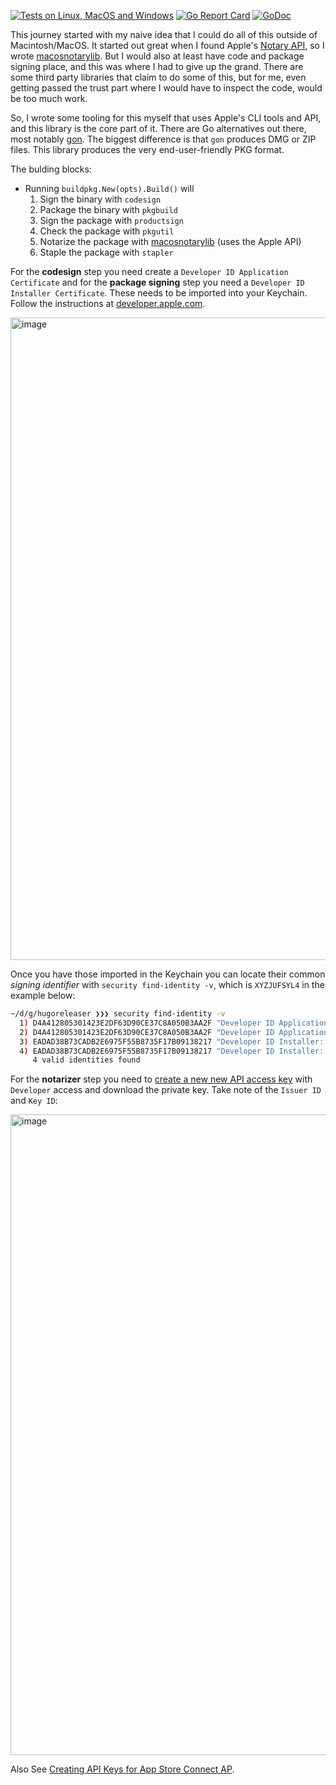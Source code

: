 [![Tests on Linux, MacOS and Windows](https://github.com/bep/buildpkg/workflows/Test/badge.svg)](https://github.com/bep/buildpkg/actions?query=workflow:Test)
[![Go Report Card](https://goreportcard.com/badge/github.com/bep/buildpkg)](https://goreportcard.com/report/github.com/bep/buildpkg)
[![GoDoc](https://godoc.org/github.com/bep/buildpkg?status.svg)](https://godoc.org/github.com/bep/buildpkg)

This journey started with my naive idea that I could do all of this outside of Macintosh/MacOS. It started out great when I found Apple's [Notary API](https://developer.apple.com/documentation/notaryapi), so I wrote [macosnotarylib](https://github.com/bep/macosnotarylib). But I would also at least have code and package signing place, and this was where I had to give up the grand. There are some third party libraries that claim to do some of this, but for me, even getting passed the trust part where I would have to inspect the code, would be too much work.

So, I wrote some tooling for this myself that uses Apple's CLI tools and API, and this library is the core part of it. There are Go alternatives out there, most notably [gon](https://github.com/mitchellh/gon). The biggest difference is that `gon` produces DMG or ZIP files. This library produces the very end-user-friendly PKG format.

The bulding blocks:

* Running `buildpkg.New(opts).Build()` will
    1. Sign the binary with `codesign`
    1. Package the binary with `pkgbuild`
    1. Sign the package with `productsign`
    1. Check the package with `pkgutil`
    1. Notarize the package with [macosnotarylib](https://github.com/bep/macosnotarylib) (uses the Apple API)
    1. Staple the package with `stapler`

For the **codesign** step you need create a `Developer ID Application Certificate` and for the **package signing** step you need a `Developer ID Installer Certificate`. These needs to be imported into your Keychain. Follow the instructions at [developer.apple.com](https://developer.apple.com/account/resources/certificates/list).

<img width="1028" alt="image" src="https://user-images.githubusercontent.com/394382/189410218-cab4cbf9-4f82-4f4b-ab0a-f19eb90e9c20.png">

Once you have those imported in the Keychain you can locate their common _signing identifier_ with `security find-identity -v`, which is `XYZJUFSYL4` in the example below:

```bash
~/d/g/hugoreleaser ❯❯❯ security find-identity -v
  1) D4A412805301423E2DF63D90CE37C8A050B3AA2F "Developer ID Application: Bjørn Erik Pedersen (XYZJUFSYL4)"
  2) D4A412805301423E2DF63D90CE37C8A050B3AA2F "Developer ID Application: Bjørn Erik Pedersen (XYZJUFSYL4)"
  3) EADAD38B73CADB2E6975F55B8735F17B09138217 "Developer ID Installer: Bjørn Erik Pedersen (XYZJUFSYL4)"
  4) EADAD38B73CADB2E6975F55B8735F17B09138217 "Developer ID Installer: Bjørn Erik Pedersen (XYZJUFSYL4)"
     4 valid identities found
```

For the **notarizer** step you need to [create a new new API access key](https://appstoreconnect.apple.com/access/api) with `Developer` access and download the private key. Take note of the `Issuer ID` and `Key ID`:

<img width="1025" alt="image" src="https://user-images.githubusercontent.com/394382/189411457-d0ecf2f8-5457-45ad-ae0c-bd48fd48ab5a.png">

Also See [Creating API Keys for App Store Connect AP](https://developer.apple.com/documentation/appstoreconnectapi/creating_api_keys_for_app_store_connect_api).
